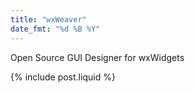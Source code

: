 ```yaml
---
title: "wxWeaver"
date_fmt: "%d %B %Y"
---
```

Open Source GUI Designer for wxWidgets

{% include post.liquid %}
